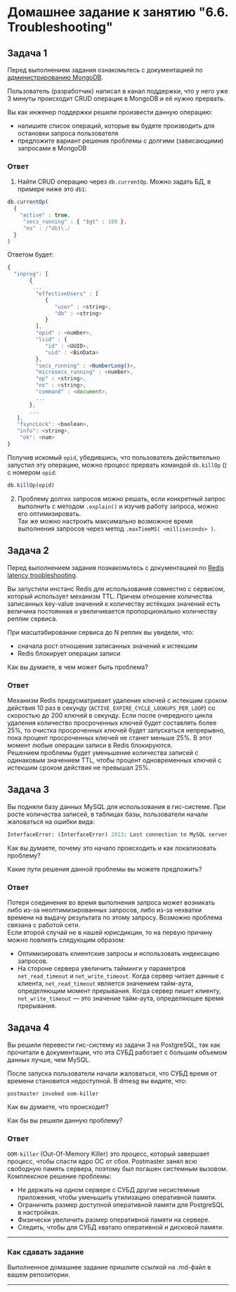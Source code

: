 # Домашнее задание к занятию "6.6. Troubleshooting"

## Задача 1

Перед выполнением задания ознакомьтесь с документацией по [администрированию MongoDB](https://docs.mongodb.com/manual/administration/).

Пользователь (разработчик) написал в канал поддержки, что у него уже 3 минуты происходит CRUD операция в MongoDB и её нужно прервать.

Вы как инженер поддержки решили произвести данную операцию:

- напишите список операций, которые вы будете производить для остановки запроса пользователя
- предложите вариант решения проблемы с долгими (зависающими) запросами в MongoDB

### Ответ

1. Найти CRUD операцию через `db.currentOp`. Можно задать БД, в примере ниже это `db1`:

```js
db.currentOp(
  {
    "active" : true,
     "secs_running" : { "$gt" : 180 },
     "ns" : /^db1\./
  }
)
```

Ответом будет:

```js
{
  "inprog": [
       {
        ...
         "effectiveUsers" : [
            {
               "user" : <string>,
               "db" : <string>
            }
         ],
         "opid" : <number>,
         "lsid" : {
            "id" : <UUID>,
            "uid" : <BinData>
         },
         "secs_running" : <NumberLong()>,
         "microsecs_running" : <number>,
         "op" : <string>,
         "ns" : <string>,
         "command" : <document>,
         ...
       },
       ...
   ],
   "fsyncLock": <boolean>,
   "info": <string>,
    "ok": <num>
}
```

Получив искомый `opid`, убедившись, что пользователь действительно запустил эту операцию, можно процесс прервать командой `db.killOp` () с номером `opid`:

```js
db.killOp(opid)
```

2. Проблему долгих запросов можно решать, если конкретный запрос выполнить с методом `.explain()` и изучив работу запроса, можно его оптимизировать.\
Так же можно настроить максимально возможное время выполнения запросов через метод `.maxTimeMS( <milliseconds> )`.

## Задача 2

Перед выполнением задания познакомьтесь с документацией по [Redis latency troobleshooting](https://redis.io/topics/latency).

Вы запустили инстанс Redis для использования совместно с сервисом, который использует механизм TTL.
Причем отношение количества записанных key-value значений к количеству истёкших значений есть величина постоянная и
увеличивается пропорционально количеству реплик сервиса.

При масштабировании сервиса до N реплик вы увидели, что:

- сначала рост отношения записанных значений к истекшим
- Redis блокирует операции записи

Как вы думаете, в чем может быть проблема?

### Ответ

Механизм Redis предусматривает удаление ключей с истекшим сроком действия 10 раз в секунду (`ACTIVE_EXPIRE_CYCLE_LOOKUPS_PER_LOOP`) со скоростью до 200 ключей в секунду. Если после очередного цикла удаления количество просроченных ключей будет составлять более 25%, то очистка просроченных ключей будет запускаться непрерывно, пока процент просроченных ключей не станет меньше 25%. В этот момент любые операции записи в Redis блокируются.\
Решением проблемы будет уменьшение количества записей с одинаковым значением TTL, чтобы процент одновременных ключей с истекшим сроком действия не превышал 25%.

## Задача 3

Вы подняли базу данных MySQL для использования в гис-системе. При росте количества записей, в таблицах базы,
пользователи начали жаловаться на ошибки вида:
```python
InterfaceError: (InterfaceError) 2013: Lost connection to MySQL server during query u'SELECT..... '
```

Как вы думаете, почему это начало происходить и как локализовать проблему?

Какие пути решения данной проблемы вы можете предложить?

### Ответ

Потеря соединения во время выполнения запроса может возникать либо из-за неоптимизированных запросов, либо из-за нехватки времени на выдачу результата по этому запросу. Возможно проблема связана с работой сети.\
Если второй случай не в нашей юрисдикции, то на первую причину можно повлиять следующим образом:

- Оптимизировать клиентские запросы и использовать индексацию запросов.
- На стороне сервера увеличить тайминги у параметров `net_read_timeout` и `net_write_timeout`. Когда сервер читает данные с клиента, `net_read_timeout` является значением тайм-аута, определяющим момент прерывания. Когда сервер пишет клиенту, `net_write_timeout` — это значение тайм-аута, определяющее время прерывания.

## Задача 4

Вы решили перевести гис-систему из задачи 3 на PostgreSQL, так как прочитали в документации, что эта СУБД работает с большим объемом данных лучше, чем MySQL.

После запуска пользователи начали жаловаться, что СУБД время от времени становится недоступной. В dmesg вы видите, что:

`postmaster invoked oom-killer`

Как вы думаете, что происходит?

Как бы вы решили данную проблему?

### Ответ

`OOM-killer` (Out-Of-Memory Killer) это процесс, который завершает процесс, чтобы спасти ядро ОС от сбоя. Postmaster занял всю свободную память сервера, поэтому был погашен системным вызовом.\
Комплексное решение проблемы:

- Не держать на одном сервере с СУБД другие несистемные приложения, чтобы уменьшить утилизацию оперативной памяти.
- Ограничить размер доступной оперативной памяти для PostgreSQL в настройках.
- Физически увеличить размер оперативной памяти на сервере.
- Следить, чтобы для СУБД хватало оперативной и дисковой памяти.

---

### Как cдавать задание

Выполненное домашнее задание пришлите ссылкой на .md-файл в вашем репозитории.

---